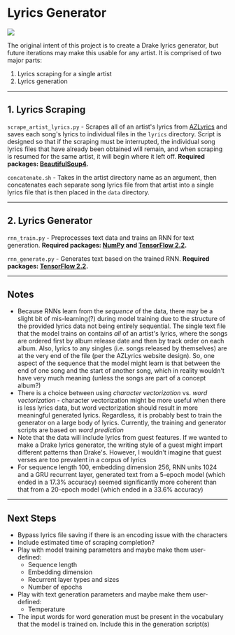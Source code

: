 # Lyrics Generator

![](https://images.ctfassets.net/cnu0m8re1exe/5shE8ddaU9AjSNz157nffI/eefd59783b225fc4b19f8bf10b640a4c/shutterstock_365531318.jpg?w=650&h=433)

The original intent of this project is to create a Drake lyrics generator, but future iterations may make this usable for any artist.  It is comprised of two major parts:

1. Lyrics scraping for a single artist
2. Lyrics generation

---

## 1. Lyrics Scraping

`scrape_artist_lyrics.py` - Scrapes all of an artist's lyrics from [AZLyrics](https://www.azlyrics.com/) and saves each song's lyrics to individual files in the `lyrics` directory.  Script is designed so that if the scraping must be interrupted, the individual song lyrics files that have already been obtained will remain, and when scraping is resumed for the same artist, it will begin where it left off.  **Required packages: [BeautifulSoup4](https://www.crummy.com/software/BeautifulSoup/bs4/doc/).**

`concatenate.sh` - Takes in the artist directory name as an argument, then concatenates each separate song lyrics file from that artist into a single lyrics file that is then placed in the `data` directory.

---

## 2. Lyrics Generator

`rnn_train.py` - Preprocesses text data and trains an RNN for text generation.  **Required packages: [NumPy](https://numpy.org/install/) and [TensorFlow 2.2](https://www.tensorflow.org/install).**

`rnn_generate.py` - Generates text based on the trained RNN.  **Required packages: [TensorFlow 2.2](https://www.tensorflow.org/install).**

---

## Notes
- Because RNNs learn from the *sequence* of the data, there may be a slight bit of mis-learning(?) during model training due to the structure of the provided lyrics data not being entirely sequential.  The single text file that the model trains on contains *all* of an artist's lyrics, where the songs are ordered first by album release date and then by track order on each album.  Also, lyrics to any singles (i.e. songs released by themselves) are at the very end of the file (per the AZLyrics website design).  So, one aspect of the sequence that the model might learn is that between the end of one song and the start of another song, which in reality wouldn't have very much meaning (unless the songs are part of a concept album?)
- There is a choice between using *character vectorization* vs. *word vectorization* - character vectorization might be more useful when there is less lyrics data, but word vectorization should result in more meaningful generated lyrics.  Regardless, it is probably best to train the generator on a large body of lyrics.  Currently, the training and generator scripts are based on *word prediction*
- Note that the data will include lyrics from guest features.  If we wanted to make a Drake lyrics generator, the writing style of a guest might impart different patterns than Drake's.  However, I wouldn't imagine that guest verses are too prevalent in a corpus of lyrics
- For sequence length 100, embedding dimension 256, RNN units 1024 and a GRU recurrent layer, generated text from a 5-epoch model (which ended in a 17.3% accuracy) seemed significantly more coherent than that from a 20-epoch model (which ended in a 33.6% accuracy)

---

## Next Steps

- Bypass lyrics file saving if there is an encoding issue with the characters
- Include estimated time of scraping completion?
- Play with model training parameters and maybe make them user-defined:
	- Sequence length
	- Embedding dimension
	- Recurrent layer types and sizes
	- Number of epochs
- Play with text generation parameters and maybe make them user-defined:
	- Temperature
- The input words for word generation must be present in the vocabulary that the model is trained on.  Include this in the generation script(s)
